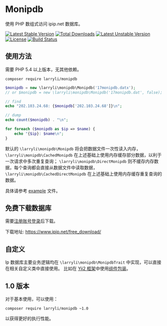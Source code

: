 # Monipdb

使用 PHP 数组式访问 ipip.net 数据库。

[![Latest Stable Version](https://poser.pugx.org/larryli/monipdb/v/stable)](https://packagist.org/packages/larryli/monipdb)
[![Total Downloads](https://poser.pugx.org/larryli/monipdb/downloads)](https://packagist.org/packages/larryli/monipdb)
[![Latest Unstable Version](https://poser.pugx.org/larryli/monipdb/v/unstable)](https://packagist.org/packages/larryli/monipdb)
[![License](https://poser.pugx.org/larryli/monipdb/license)](https://packagist.org/packages/larryli/monipdb)
[![Build Status](https://travis-ci.org/larryli/Monipdb.svg?branch=master)](https://travis-ci.org/larryli/Monipdb)

## 使用方法

需要 PHP 5.4 以上版本，无其他依赖。

```shell
composer require larryli/monipdb
```

```php
$monipdb = new \larryli\monipdb\Monipdb('17monipdb.datx');
// or $monipdb = new \larryli\monipdb\Monipdb('17monipdb.dat', false);

// find
echo "202.103.24.68: {$monipdb['202.103.24.68']}\n";

// dump
echo count($monipdb) . "\n";

for foreach ($monipdb as $ip => $name) {
    echo "{$ip}: $name\n";
}
```

默认的 `\larryli\monipdb\Monipdb` 将会把数据文件一次性读入内存，
`\larryli\monipdb\CachedMonipdb` 在上述基础上使用内存缓存部分数据，以利于一次请求中多次重复查询；
`\larryli\monipdb\DirectMonipdb` 则不缓存内存数据，每个查询都会直接从数据文件中读取数据，
`\larryli\monipdb\CachedDirectMonipdb` 在上述基础上使用内存缓存重复查询的数据。

具体请参考 [example](example/monipdb.php) 文件。

## 免费下载数据库

需要[注册账号](https://user.ipip.net/register.html)[登录](https://user.ipip.net/login.html)后下载。

下载地址: https://www.ipip.net/free_download/

## 自定义

Ip 数据库主要业务逻辑均在 `\larryli\monipdb\MonipdbTrait` 中实现，可以直接在相关自定义类中直接使用。
比如在 [Yii2 框架](https://www.yiiframework.com)中使用[组件包装](Yii2.md)。

## 1.0 版本

对于基本使用，可以使用：

```shell
composer require larryli/monipdb ~1.0
```

以获得更好的执行性能。
